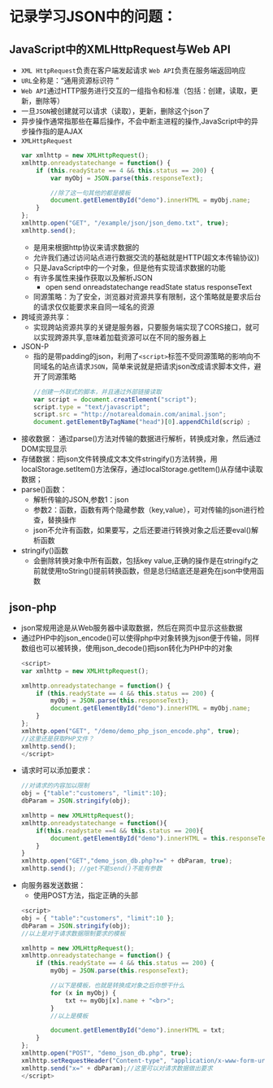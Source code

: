 # 记录学习JSON中的问题：
## JavaScript中的XMLHttpRequest与Web API
- `XML HttpRequest`负责在客户端发起请求 `Web API`负责在服务端返回响应
- `URL`全称是：“通用资源标识符 ”
- `Web API`通过HTTP服务进行交互的一组指令和标准（包括：创建，读取，更新，删除等）
- 一旦`JSON`被创建就可以请求（读取），更新，删除这个json了
- 异步操作通常指那些在幕后操作，不会中断主进程的操作,JavaScript中的异步操作指的是AJAX
- `XMLHttpRequest`
    ```javascript
    var xmlhttp = new XMLHttpRequest();
    xmlhttp.onreadystatechange = function() {
        if (this.readyState == 4 && this.status == 200) {
            var myObj = JSON.parse(this.responseText);

            //除了这一句其他的都是模板
            document.getElementById("demo").innerHTML = myObj.name;
        }
    };
    xmlhttp.open("GET", "/example/json/json_demo.txt", true);
    xmlhttp.send();
    ```
    - 是用来根据http协议来请求数据的
    - 允许我们通过访问站点进行数据交流的基础就是HTTP(超文本传输协议))
    - 只是JavaScript中的一个对象，但是他有实现请求数据的功能
    - 有许多属性来操作获取以及解析JSON
        - open send onreadstatechange readState status responseText
    - 同源策略：为了安全，浏览器对资源共享有限制，这个策略就是要求后台的请求仅仅能要求来自同一域名的资源
- 跨域资源共享：
    - 实现跨站资源共享的关键是服务器，只要服务端实现了CORS接口，就可以实现跨源共享,意味着加载资源可以在不同的服务器上
- JSON-P
    - 指的是带padding的json，利用了`<script>`标签不受同源策略的影响向不同域名的站点请求`JSON`，简单来说就是把请求json改成请求脚本文件，避开了同源策略
        ```javascript
        //创建一外联式的脚本，并且通过外部链接读取
        var script = document.creatElement("script");
        script.type = "text/javascript";
        script.src = "http://notarealdomain.com/animal.json";
        document.getElementByTagName("head")[0].appendChild(scrip）;
        ```
- 接收数据： 通过parse()方法对传输的数据进行解析，转换成对象，然后通过DOM实现显示
- 存储数据：把json文件转换成文本文件stringify()方法转换，用localStorage.setItem()方法保存，通过localStorage.getItem()从存储中读取数据；
- parse()函数：
    - 解析传输的JSON,参数1：json
    - 参数2：函数，函数有两个隐藏参数（key,value），可对传输的json进行检查，替换操作
    - json不允许有函数，如果要写，之后还要进行转换对象之后还要eval()解析函数
- stringify()函数
     - 会删除转换对象中所有函数，包括key value,正确的操作是在stringify之前就使用toString()提前转换函数，但是总归结底还是避免在json中使用函数
## json-php
- json常规用途是从Web服务器中读取数据，然后在网页中显示这些数据
- 通过PHP中的json_encode()可以使得php中对象转换为json便于传输，同样数组也可以被转换，使用json_decode()把json转化为PHP中的对象
    ```javascript
    <script>
    var xmlhttp = new XMLHttpRequest();

    xmlhttp.onreadystatechange = function() {
        if (this.readyState == 4 && this.status == 200) {
            myObj = JSON.parse(this.responseText);
            document.getElementById("demo").innerHTML = myObj.name;
        }
    };
    xmlhttp.open("GET", "/demo/demo_php_json_encode.php", true);
    //这里还是获取PHP文件？
    xmlhttp.send();
    </script>
    ```
- 请求时可以添加要求：
    ```javascript
    //对请求的内容加以限制
    obj = {"table":"customers", "limit":10};
    dbParam = JSON.stringify(obj);

    xmlhttp = new XMLHttpRequest();
    xmlhttp.onreadystatechange = function(){
        if(this.readystate ==4 && this.status == 200){
            document.getElementById("demo").innerHTML = this.responseText;
        }
    }
    xmlhttp.open("GET","demo_json_db.php?x=" + dbParam, true);
    xmlhttp.send(); //get不能send()不能有参数
    ```
- 向服务器发送数据：
    - 使用POST方法，指定正确的头部
    ```javascript
    <script>
    obj = { "table":"customers", "limit":10 };
    dbParam = JSON.stringify(obj);
    //以上是对于请求数据限制要求的模板

    xmlhttp = new XMLHttpRequest();
    xmlhttp.onreadystatechange = function() {
        if (this.readyState == 4 && this.status == 200) {
            myObj = JSON.parse(this.responseText);

            //以下是模板，也就是转换成对象之后你想干什么
            for (x in myObj) {
                txt += myObj[x].name + "<br>";
            }
            //以上是模板

            document.getElementById("demo").innerHTML = txt;
        }
    };
    xmlhttp.open("POST", "demo_json_db.php", true);
    xmlhttp.setRequestHeader("Content-type", "application/x-www-form-urlencoded");
    xmlhttp.send("x=" + dbParam);//这里可以对请求数据做出要求
    </script>
    ```